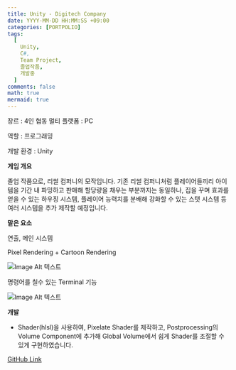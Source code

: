 ```yaml
---
title: Unity - Digitech Company
date: YYYY-MM-DD HH:MM:SS +09:00
categories: [PORTPOLIO]
tags:
  [
    Unity,
    C#,
    Team Project,
    졸업작품,
    개발중
  ]
comments: false
math: true
mermaid: true
---
```


장르 : 4인 협동  멀티
플랫폼 : PC

역할 : 프로그래밍

개발 환경 : Unity

**게임 개요**

졸업 작품으로, 리썰 컴퍼니의 모작입니다.
기존 리썰 컴퍼니처럼 플레이어들끼리 아이템을 기간 내 파밍하고 판매해 할당량을 채우는 부분까지는 동일하나, 
집을 꾸며 효과를 얻을 수 있는 하우징 시스템, 플레이어 능력치를 분배해 강화할 수 있는 스탯 시스템 등 여러 시스템을 추가 제작할 예정입니다.


**맡은 요소**

연출, 메인 시스템

<p>Pixel Rendering + Cartoon Rendering
</p>


![Image Alt 텍스트]({{site.url}}/assets/img/digitech.png )



<p>명령어를 칠수 있는 Terminal 기능</p>



![Image Alt 텍스트]({{site.url}}/assets/img/terminal.png )

**개발**

<ul>
    <li>Shader(hlsl)을 사용하여, Pixelate Shader를 제작하고, Postprocessing의 Volume Component에 추가해 Global Volume에서 쉽게 Shader를 조절할 수 있게 구현하였습니다.
    </li>
</ul>

[GitHub Link](https://github.com/miro0325/Temple_Of_Sita) 


